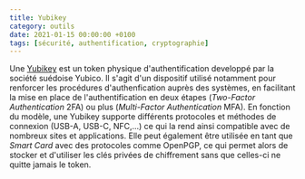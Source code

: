 ```yaml
---
title: Yubikey
category: outils
date: 2021-01-15 00:00:00 +0100
tags: [sécurité, authentification, cryptographie]
---
```

Une [Yubikey](https://www.yubico.com/products/) est un token physique d'authentification developpé par la société suédoise Yubico. Il s'agit d'un dispositif utilisé notamment pour renforcer les procédures d'authenfication auprès des systèmes, en facilitant la mise en place de l'authentification en deux étapes (*Two-Factor Authentication* 2FA) ou plus (*Multi-Factor Authentication* MFA). En fonction du modèle, une Yubikey supporte différents protocoles et méthodes de connexion (USB-A, USB-C, NFC,...) ce qui la rend ainsi compatible avec de nombreux sites et applications. Elle peut également être utilisée en tant que *Smart Card* avec des protocoles comme OpenPGP, ce qui permet alors de stocker et d'utiliser les clés privées de chiffrement sans que celles-ci ne quitte jamais le token.